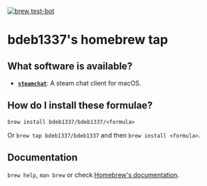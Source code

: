 [![brew test-bot](https://github.com/bdeb1337/homebrew-bdeb1337/actions/workflows/tests.yml/badge.svg)](https://github.com/bdeb1337/homebrew-bdeb1337/actions/workflows/tests.yml)

# bdeb1337's homebrew tap

## What software is available?

* [**`steamchat`**](https://github.com/bdeb1337/steamchat): A steam chat client for macOS.

## How do I install these formulae?

`brew install bdeb1337/bdeb1337/<formula>`

Or `brew tap bdeb1337/bdeb1337` and then `brew install <formula>`.

## Documentation

`brew help`, `man brew` or check [Homebrew's documentation](https://docs.brew.sh).

